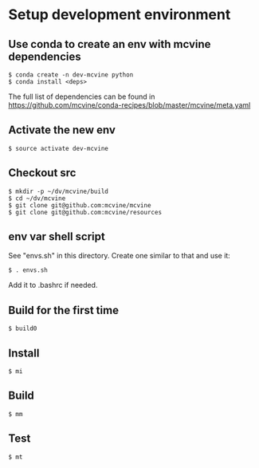# Setup development environment

## Use conda to create an env with mcvine dependencies

```
$ conda create -n dev-mcvine python
$ conda install <deps>
```

The full list of dependencies can be found in 
https://github.com/mcvine/conda-recipes/blob/master/mcvine/meta.yaml

## Activate the new env

```
$ source activate dev-mcvine
```

## Checkout src

```
$ mkdir -p ~/dv/mcvine/build
$ cd ~/dv/mcvine
$ git clone git@github.com:mcvine/mcvine
$ git clone git@github.com:mcvine/resources
```

## env var shell script

See "envs.sh" in this directory.
Create one similar to that and use it:

```
$ . envs.sh
```
Add it to .bashrc if needed.

## Build for the first time
```
$ build0
```

## Install
```
$ mi
```

## Build
```
$ mm
```

## Test
```
$ mt
```